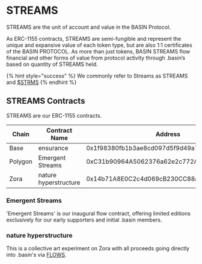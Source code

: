 # STREAMS

STREAMS are the unit of account and value in the BASIN Protocol.&#x20;

As ERC-1155 contracts, STREAMS are semi-fungible and represent the unique and expansive value of each token type, but are also 1:1 certificates of the BASIN PROTOCOL. As more than just tokens, BASIN STREAMS flow financial and other forms of value from protocol activity through .basin’s based on quantity of STREAMS held.

{% hint style="success" %}
We commonly refer to Streams as STREAMS and [$STRMS](https://twitter.com/search?q=%24STRMS)
{% endhint %}

## STREAMS Contracts

STREAMS are our ERC-1155 contracts.

<table data-full-width="true"><thead><tr><th width="119">Chain</th><th width="177">Contract Name</th><th width="282">Address</th><th data-type="content-ref"></th></tr></thead><tbody><tr><td>Base</td><td>ensurance</td><td>0x1f98380fb1b3ae8cd097d5f9d49a7e79cd69a4fb</td><td></td></tr><tr><td>Polygon</td><td>Emergent Streams</td><td>0xC31b90964A5062376a62e2c772A6c4D422CD73B2</td><td><a href="https://confluence.basin.global/explore/POLYGON:0xc31b90964a5062376a62e2c772a6c4d422cd73b2">https://confluence.basin.global/explore/POLYGON:0xc31b90964a5062376a62e2c772a6c4d422cd73b2</a></td></tr><tr><td>Zora</td><td>nature hyperstructure</td><td>0x14b71A8E0C2c4d069cB230CC88a1423736B34096</td><td><a href="https://zora.co/collect/zora:0x14b71a8e0c2c4d069cb230cc88a1423736b34096">https://zora.co/collect/zora:0x14b71a8e0c2c4d069cb230cc88a1423736b34096</a></td></tr></tbody></table>

### Emergent Streams

'Emergent Streams' is our inaugural flow contract, offering limited editions exclusively for our early supporters and initial .basin members.

### nature hyperstructure

This is a collective art experiment on Zora with all proceeds going directly into .basin's via [FLOWS](flows/).
